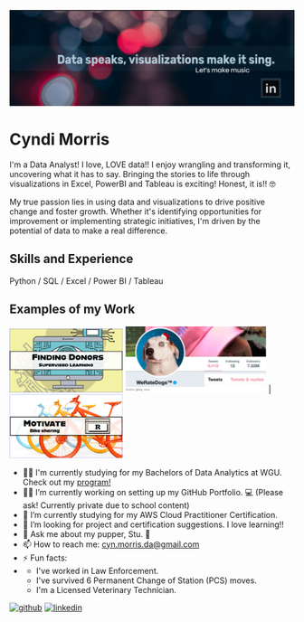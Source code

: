 
[LinkedIn]: https://www.linkedin.com/in/cyndimorris/
[![LinkedIn](https://github.com/CyndiMorris/assets/blob/main/DABanner.png)][LinkedIn]  
# Cyndi Morris  
I'm a Data Analyst! I love, LOVE data!! I enjoy wrangling and transforming it, uncovering what it has to say. Bringing the stories to life through visualizations in Excel, PowerBI and Tableau is exciting! Honest, it is!! 🤓  

My true passion lies in using data and visualizations to drive positive change and foster growth. Whether it's identifying opportunities for improvement or implementing strategic initiatives, I'm driven by the potential of data to make a real difference.

## Skills and Experience  
Python / SQL / Excel / Power BI / Tableau  

## Examples of my Work  
[<img src="https://github.com/CyndiMorris/assets/blob/main/finding_donors_banner.png" style="width:200px">]()
[<img src="https://github.com/CyndiMorris/assets/blob/main/weratedogspic.png" alt="WeRateDogs Analytics Project" style="width:250px">](https://github.com/TrowWay/AnalyticsPortfolio/blob/main/WeRateDogs.ipynb) | 
[<img src="https://github.com/CyndiMorris/assets/blob/main/motivate_banner_R.png" alt="Bike_Rental_Project" style="width:200px">](https://github.com/CyndiMorris/AnalyticsProjects/blob/main/MotivateBikeShare/README_BikeShare.md)


- 👩‍🎓 I'm currently studying for my Bachelors of Data Analytics at WGU. Check out my [program!](https://www.wgu.edu/online-it-degrees/data-analytics-bachelors-program/program-guide.html)
- 👷‍♀ I’m currently working on setting up my GitHub Portfolio. 💻 (Please ask! Currently private due to school content)
- 🌱 I’m currently studying for my AWS Cloud Practitioner Certification.
- 🤔 I’m looking for project and certification suggestions. I love learning!!
- 💬 Ask me about my pupper, Stu. 🐾
- 📫 How to reach me: cyn.morris.da@gmail.com
- ⚡ Fun facts:
- * I've worked in Law Enforcement.
  * I've survived 6 Permanent Change of Station (PCS) moves.
  * I'm a Licensed Veterinary Technician.


[<img src='https://cdn.jsdelivr.net/npm/simple-icons@3.0.1/icons/github.svg' alt='github' height='40'>](https://github.com/CyndiMorris)  [<img src='https://cdn.jsdelivr.net/npm/simple-icons@3.0.1/icons/linkedin.svg' alt='linkedin' height='40'>](https://www.linkedin.com/in/cyndimorris/)  

